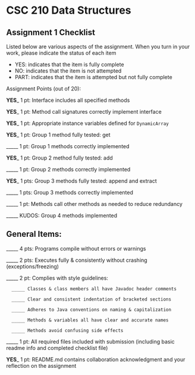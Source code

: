 # CSC 210 Data Structures
## Assignment 1 Checklist

Listed below are various aspects of the assignment.  When you turn in
your work, please indicate the status of each item

- YES: indicates that the item is fully complete
- NO: indicates that the item is not attempted
- PART: indicates that the item is attempted but not fully complete

Assignment Points (out of 20):

__YES___ 1 pt: Interface includes all specified methods

__YES___ 1 pt: Method call signatures correctly implement interface

__YES___ 1 pt: Appropriate instance variables defined for `DynamicArray`

__YES___ 1 pt: Group 1 method fully tested: get

_____ 1 pt: Group 1 methods correctly implemented 

__YES___ 1 pt: Group 2 method fully tested: add

_____ 1 pt: Group 2 methods correctly implemented

__YES___ 1 pts: Group 3 methods fully tested: append and extract

_____ 1 pts: Group 3 methods correctly implemented

_____ 1 pt: Methods call other methods as needed to reduce redundancy

_____ KUDOS: Group 4 methods implemented


## General Items:

_____ 4 pts: Programs compile without errors or warnings 

_____ 2 pts: Executes fully & consistently without crashing (exceptions/freezing)

_____ 2 pt: Complies with style guidelines:

      _____ Classes & class members all have Javadoc header comments 

      _____ Clear and consistent indentation of bracketed sections 

      _____ Adheres to Java conventions on naming & capitalization 

      _____ Methods & variables all have clear and accurate names 

      _____ Methods avoid confusing side effects  

_____ 1 pt: All required files included with submission (including basic readme info and completed checklist file) 

__YES___ 1 pt: README.md contains collaboration acknowledgment and your reflection on the assignment 